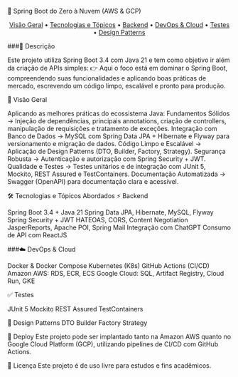 🚀 Spring Boot do Zero à Nuvem (AWS & GCP)
<p align="center"> <a href="#visão-geral">Visão Geral</a> • <a href="#tecnologias-e-tópicos-abordados">Tecnologias e Tópicos</a> • <a href="#backend">Backend</a> • <a href="#devops-e-cloud">DevOps & Cloud</a> • <a href="#testes">Testes</a> • <a href="#design-patterns">Design Patterns</a> </p>
###📖 Descrição

Este projeto utiliza Spring Boot 3.4 com Java 21 e tem como objetivo ir além da criação de APIs simples:
👉 Aqui o foco está em dominar o Spring Boot, compreendendo suas funcionalidades e aplicando boas práticas de mercado, escrevendo um código limpo, escalável e pronto para produção.

🔎 Visão Geral

Aplicando as melhores práticas do ecossistema Java:
Fundamentos Sólidos → Injeção de dependências, principais annotations, criação de controllers, manipulação de requisições e tratamento de exceções.
Integração com Banco de Dados → MySQL com Spring Data JPA + Hibernate e Flyway para versionamento e migração de dados.
Código Limpo e Escalável → Aplicação de Design Patterns (DTO, Builder, Factory, Strategy).
Segurança Robusta → Autenticação e autorização com Spring Security + JWT.
Qualidade e Testes → Testes unitários e de integração com JUnit 5, Mockito, REST Assured e TestContainers.
Documentação Automatizada → Swagger (OpenAPI) para documentação clara e acessível.

🛠️ Tecnologias e Tópicos Abordados
⚡ Backend

Spring Boot 3.4 + Java 21
Spring Data JPA, Hibernate, MySQL, Flyway
Spring Security + JWT
HATEOAS, CORS, Content Negotiation
JasperReports, Apache POI, Spring Mail
Integração com ChatGPT
Consumo de API com ReactJS

###☁️ DevOps & Cloud

Docker & Docker Compose
Kubernetes (K8s)
GitHub Actions (CI/CD)
Amazon AWS: RDS, ECR, ECS
Google Cloud: SQL, Artifact Registry, Cloud Run, GKE

✅ Testes

JUnit 5
Mockito
REST Assured
TestContainers

🧩 Design Patterns
DTO
Builder
Factory
Strategy

🚀 Deploy
Este projeto pode ser implantado tanto na Amazon AWS quanto no Google Cloud Platform (GCP), utilizando pipelines de CI/CD com GitHub Actions.

📜 Licença
Este projeto é de uso livre para estudos e fins acadêmicos.
